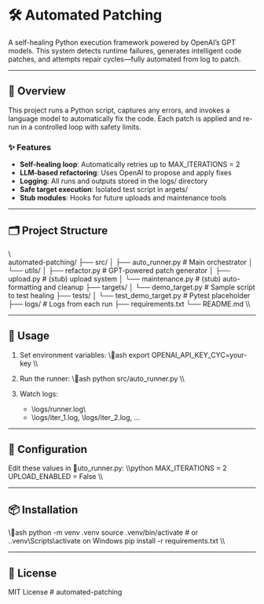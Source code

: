 ﻿# 🛠️ Automated Patching

A self-healing Python execution framework powered by OpenAI’s GPT models. This system detects runtime failures, generates intelligent code patches, and attempts repair cycles—fully automated from log to patch.

---

## 🚀 Overview

This project runs a Python script, captures any errors, and invokes a language model to automatically fix the code. Each patch is applied and re-run in a controlled loop with safety limits.

### ✨ Features
- **Self-healing loop**: Automatically retries up to MAX_ITERATIONS = 2
- **LLM-based refactoring**: Uses OpenAI to propose and apply fixes
- **Logging**: All runs and outputs stored in the logs/ directory
- **Safe target execution**: Isolated test script in 	argets/
- **Stub modules**: Hooks for future uploads and maintenance tools

---

## 🗂️ Project Structure

\\\
automated-patching/
├── src/
│   ├── auto_runner.py       # Main orchestrator
│   └── utils/
│       ├── refactor.py      # GPT-powered patch generator
│       ├── upload.py        # (stub) upload system
│       └── maintenance.py   # (stub) auto-formatting and cleanup
├── targets/
│   └── demo_target.py       # Sample script to test healing
├── tests/
│   └── test_demo_target.py  # Pytest placeholder
├── logs/                    # Logs from each run
├── requirements.txt
└── README.md
\\\

---

## 🧪 Usage

1. Set environment variables:
   \\\ash
   export OPENAI_API_KEY_CYC=your-key
   \\\

2. Run the runner:
   \\\ash
   python src/auto_runner.py
   \\\

3. Watch logs:
   - \logs/runner.log\
   - \logs/iter_1.log\, \logs/iter_2.log\, ...

---

## 🔧 Configuration

Edit these values in \uto_runner.py\:
\\\python
MAX_ITERATIONS = 2
UPLOAD_ENABLED = False
\\\

---

## 📦 Installation

\\\ash
python -m venv .venv
source .venv/bin/activate  # or .\.venv\Scripts\activate on Windows
pip install -r requirements.txt
\\\

---

## 📄 License

MIT License
#   a u t o m a t e d - p a t c h i n g  
 